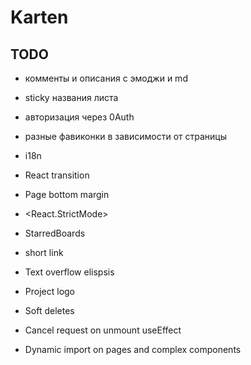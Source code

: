 # Karten

## TODO

- комменты и описания с эмоджи и md

- sticky названия листа

- авторизация через 0Auth

- разные фавиконки в зависимости от страницы

- i18n

- React transition

- Page bottom margin

- <React.StrictMode>

- StarredBoards

- short link

- Text overflow elispsis

- Project logo

- Soft deletes

- Cancel request on unmount useEffect

- Dynamic import on pages and complex components

